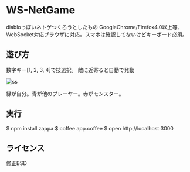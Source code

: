 WS-NetGame
===============

diabloっぽいネトゲつくろうとしたもの
GoogleChrome/Firefox4.0以上等、WebSocket対応ブラウザに対応。スマホは確認してないけどキーボード必須。


遊び方
---------
数字キー[1, 2, 3, 4]で技選択。
敵に近寄ると自動で発動

![ss](https://github.com/mizchi/ws-netgame/raw/master/ss.jpg "ss")

緑が自分。青が他のプレーヤー。赤がモンスター。

実行
---------

$ npm install zappa
$ coffee app.coffee
$ open http://localhost:3000


ライセンス
------------
修正BSD
